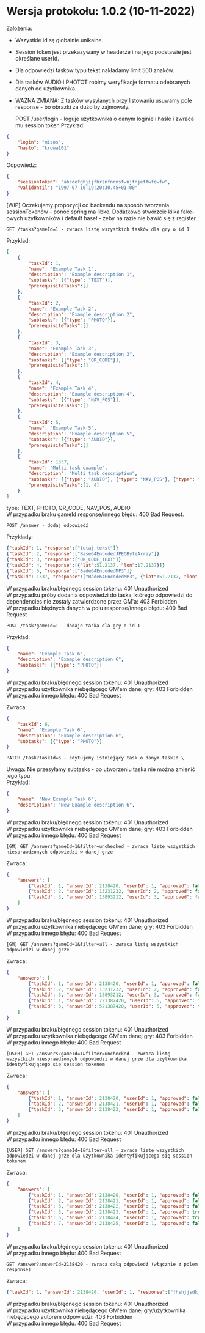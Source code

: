 # Wersja protokołu: 1.0.2 (10-11-2022)

Założenia:
- Wszystkie id są globalnie unikalne.
- Session token jest przekazywany w headerze i na jego podstawie jest określane userId.
- Dla odpowiedzi tasków typu tekst nakładamy limit 500 znaków.
- Dla tasków AUDIO i PHOTOT robimy weryfikacje formatu odebranych danych od użytkownika.
- WAŻNA ZMIANA: Z tasków wysyłanych przy listowaniu usuwamy pole response - bo obrazki za dużo by zajmowały.

    POST /user/login - loguje użytkownika o danym loginie i haśle i zwraca mu session token
Przykład:
```JSON
{
    "login": "misos",
    "hasło": "krowa101"
}
```

Odpowiedź:
```JSON
{
    "seesionToken": "abcdefghjijfhrsnfnrnsfwnjfnjeffwfewfw",
    "validUntil": "1997-07-16T19:20:30.45+01:00"
}
```
[WIP] Oczekujemy propozycji od backendu na sposób tworzenia sessionTokenów - ponoć spring ma libke. Dodatkowo stwórzcie kilka fake-owych użytkowników i default haseł - żeby na razie nie bawić się z register.


    GET /tasks?gameId=1 - zwraca listę wszystkich tasków dla gry o id 1
Przykład:
```JSON
[
    {
        "taskId": 1,
        "name": "Example Task 1",
        "description": "Example description 1",
        "subtasks": [{"type": "TEXT"}],
        "prerequisiteTasks":[]
    },
    {
        "taskId": 2,
        "name": "Example Task 2",
        "description": "Example description 2",
        "subtasks": [{"type": "PHOTO"}],
        "prerequisiteTasks":[]
    },
    {
        "taskId": 3,
        "name": "Example Task 3",
        "description": "Example description 3",
        "subtasks": [{"type": "QR_CODE"}],
        "prerequisiteTasks":[]
    },
    {
        "taskId": 4,
        "name": "Example Task 4",
        "description": "Example description 4",
        "subtasks": [{"type": "NAV_POS"}],
        "prerequisiteTasks":[]
    },
    {
        "taskId": 5,
        "name": "Example Task 5",
        "description": "Example description 5",
        "subtasks": [{"type": "AUDIO"}],
        "prerequisiteTasks":[]
    },
    {
        "taskId": 1337,
        "name": "Multi task example",
        "description": "Multi task description",
        "subtasks": [{"type": "AUDIO"}, {"type": "NAV_POS"}, {"type": "PHOTO"}],
        "prerequisiteTasks":[1, 4]
    }
]
```
type: TEXT, PHOTO, QR_CODE, NAV_POS, AUDIO \
W przypadku braku gameId response/innego błędu: 400 Bad Request.

    POST /answer - dodaj odpowiedź
Przykłady:
```JSON
{"taskId": 1, "response":["tutaj tekst"]}
{"taskId": 2, "response":["Base64EncodedJPEGByteArray"]}
{"taskId": 3, "response":["QR_CODE_TEXT"]}
{"taskId": 4, "response":[{"lat":51.2137, "lon":17.2137}]}
{"taskId": 5, "response":["Bade64EncodedMP3"]}
{"taskId": 1337, "response":["Bade64EncodedMP3", {"lat":51.2137, "lon":17.2137}, ["Base64EncodedJPEGByteArray"]]}
```
W przypadku braku/błędnego session tokenu: 401 Unauthorized \
W przypadku próby dodania odpowiedzi do taska, którego odpowiedzi do dependencies nie zostały zatwierdzone przez GM'a: 403 Forbidden \
W przypadku błędnych danych w polu response/innego błędu: 400 Bad Request

    POST /task?gameId=1 - dodaje taska dla gry o id 1
Przykład:
```JSON
{
    "name": "Example Task 6",
    "description": "Example description 6",
    "subtasks": [{"type": "PHOTO"}]
}
```
W przypadku braku/błędnego session tokenu: 401 Unauthorized \
W przypadku użytkownika niebędącego GM'em danej gry: 403 Forbidden \
W przypadku innego błędu: 400 Bad Request

Zwraca:
```JSON
{
    "taskId": 6,
    "name": "Example Task 6",
    "description": "Example description 6",
    "subtasks": [{"type": "PHOTO"}]
}
```

    PATCH /task?taskId=6 - edytujemy istniejący task o danym taskId \
Uwaga: Nie przesyłamy subtasks - po utworzeniu taska nie można zmienić jego typu. \
Przykład:
```JSON
{
    "name": "New Example Task 6",
    "description": "New Example description 6",
}
```
W przypadku braku/błędnego session tokenu: 401 Unauthorized \
W przypadku użytkownika niebędącego GM'em danej gry: 403 Forbidden \
W przypadku innego błędu: 400 Bad Request

    [GM] GET /answers?gameId=1&filter=unchecked - zwraca listę wszystkich niesprawdzonych odpowiedzi w danej grze
Zwraca:
```JSON
{
    "answers": [
        {"taskId": 1, "answerId": 2138420, "userId": 1, "approved": false, "checked": false},
        {"taskId": 2, "answerId": 13231232, "userId": 2, "approved": false, "checked": false},
        {"taskId": 3, "answerId": 13893212, "userId": 3, "approved": false, "checked": false}
    ]
}
```
W przypadku braku/błędnego session tokenu: 401 Unauthorized \
W przypadku użytkownika niebędącego GM'em danej gry: 403 Forbidden \
W przypadku innego błędu: 400 Bad Request

    [GM] GET /answers?gameId=1&filter=all - zwraca listę wszystkich odpowiedzi w danej grze
Zwraca:
```JSON
{
    "answers": [
        {"taskId": 1, "answerId": 2138420, "userId": 1, "approved": false, "checked": false},
        {"taskId": 2, "answerId": 13231232, "userId": 2, "approved": false, "checked": false},
        {"taskId": 3, "answerId": 13893212, "userId": 3, "approved": false, "checked": false},
        {"taskId": 1, "answerId": 721387420, "userId": 5, "approved": false, "checked": true},
        {"taskId": 3, "answerId": 521387420, "userId": 5, "approved": true, "checked": true},
    ]
}
```
W przypadku braku/błędnego session tokenu: 401 Unauthorized \
W przypadku użytkownika niebędącego GM'em danej gry: 403 Forbidden \
W przypadku innego błędu: 400 Bad Request

    [USER] GET /answers?gameId=1&filter=unchecked - zwraca listę wszystkich niesprawdzonych odpowiedzi w danej grze dla użytkownika identyfikującego się session tokenem
Zwraca:
```JSON
{
    "answers": [
        {"taskId": 1, "answerId": 2138420, "userId": 1, "approved": false, "checked": false},
        {"taskId": 2, "answerId": 2138421, "userId": 1, "approved": false, "checked": false},
        {"taskId": 3, "answerId": 2138422, "userId": 1, "approved": false, "checked": false}
    ]
}
```
W przypadku braku/błędnego session tokenu: 401 Unauthorized \
W przypadku innego błędu: 400 Bad Request

    [USER] GET /answers?gameId=1&filter=all - zwraca listę wszystkich odpowiedzi w danej grze dla użytkownika identyfikującego się session tokenem
Zwraca:
```JSON
{
    "answers": [
        {"taskId": 1, "answerId": 2138420, "userId": 1, "approved": false, "checked": false},
        {"taskId": 2, "answerId": 2138421, "userId": 1, "approved": false, "checked": false},
        {"taskId": 3, "answerId": 2138422, "userId": 1, "approved": false, "checked": false},
        {"taskId": 5, "answerId": 2138423, "userId": 1, "approved": true, "checked": true},
        {"taskId": 6, "answerId": 2138424, "userId": 1, "approved": true, "checked": true},
        {"taskId": 7, "answerId": 2138425, "userId": 1, "approved": false, "checked": true}
    ]
}
```
W przypadku braku/błędnego session tokenu: 401 Unauthorized \
W przypadku innego błędu: 400 Bad Request

    GET /answer?answerId=2138420 - zwraca całą odpowiedź (włącznie z polem response)
Zwraca:
```JSON
{"taskId": 1, "answerId": 2138420, "userId": 1, "response":["fhshjjsdkjfdsnjfnj fssnfknsndkfnskfsd sfnsnf" "approved"], "approved":false, "checked": false}
```
W przypadku braku/błędnego session tokenu: 401 Unauthorized \
W przypadku użytkownika niebędącego GM'em danej gry/użytkownika niebędącego autorem odpowiedzi: 403 Forbidden \
W przypadku innego błędu: 400 Bad Request
